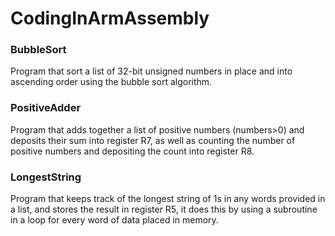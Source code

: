 # CodingInArmAssembly

### BubbleSort
Program that sort a list of 32-bit unsigned numbers in place and into ascending order using the bubble sort algorithm. 

### PositiveAdder
Program that adds together a list of positive numbers (numbers>0) and deposits their sum into register R7, as well as counting the number of positive numbers and depositing the count into register R8.

### LongestString
Program that keeps track of the longest string of 1s in any words provided in a list, and stores the result in register R5, it does this by using a subroutine in a loop for every word of data placed in memory.



